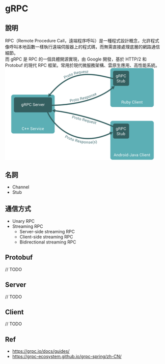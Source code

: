 # gRPC

## 說明
RPC（Remote Procedure Call，遠端程序呼叫）是一種程式設計概念，允許程式像呼叫本地函數一樣執行遠端伺服器上的程式碼，而無需直接處理底層的網路通信細節。 <br/>
而 gRPC 是 RPC 的一個具體開源實現，由 Google 開發，基於 HTTP/2 和 Protobuf 的現代 RPC 框架。常用於現代微服務架構、雲原生應用、高性能系統。
![landing-2.svg](img%2Flanding-2.svg)

## 名詞
- Channel 
- Stub

## 通信方式
- Unary RPC
- Streaming RPC
    - Server-side streaming RPC
    - Client-side streaming RPC
    - Bidirectional streaming RPC

## Protobuf
// TODO

## Server
// TODO

## Client
// TODO

## Ref
- https://grpc.io/docs/guides/
- https://grpc-ecosystem.github.io/grpc-spring/zh-CN/
